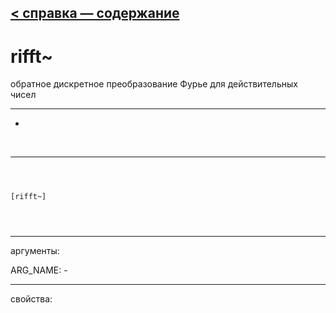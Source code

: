 [< справка — содержание](ceammc_lib.html)
---

# rifft~


 обратное дискретное преобразование Фурье для действительных чисел

---

-
<br>


---


```



[rifft~]


            
```

---
аргументы:

ARG_NAME: -<br>

---
свойства:


